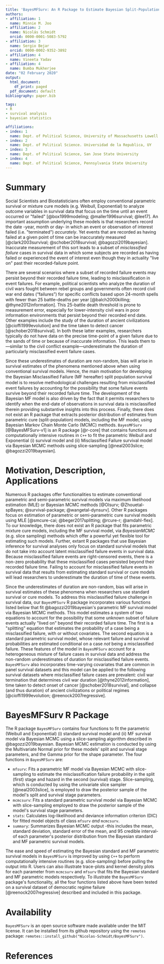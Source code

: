 ```yaml
---
title: 'BayesMFSurv: An R Package to Estimate Bayesian Split-Population Survival Models With (and Without) Misclassified Failure Events'
authors:
- affiliation: 1
  name: Minnie M. Joo
- affiliation: 2
  name: Nicolás Schmidt
  orcid: 0000-0001-5083-5792
- affiliation: 3
  name: Sergio Bejar
  orcid: 0000-0002-9352-3892
- affiliation: 4
  name: Vineeta Yadav
- affiliation: 4
  name: Bumba Mukherjee
date: "02 February 2020"
output:
  html_document:
    df_print: paged
  pdf_document: default
bibliography: paper.bib

tags:
- R
- survival analysis
- bayesian statistics

affiliations:
- index: 1
  name: Dept. of Political Science, University of Massachusetts Lowell
- index: 2
  name: Dept. of Political Science. Universidad de la Republica, UY
- index: 3
  name: Dept. of Political Science, San Jose State University
- index: 4
  name: Dept. of Political Science, Pennsylvania State University
---
```


# Summary

Social Scientists and Biostatisticians often employ conventional parametric survival or mixture cure models (e.g. Weibull, Exponential) to analyze outcome variables in survival data that focus on the time until an event occurred or "failed" [@box1999modeling; @maller1996survival; @lee17]. An important assumption underlying these models is that researchers record the date -year, month or day- in which an event or observation of interest failed (i.e. "terminated") _accurately_. Yet events that are recorded as having failed at a given point of time can be inaccurately measured [@clark2003survival; @schober2018survival; @bagozzi2019bayesian]. Inaccurate measurement of this sort leads to a subset of _misclassified failure_ cases in survival data in which some subjects are recorded as having failed or experienced the event of interest even though they in actuality "live on" past their recorded-failure point. 

There are several scenarios where a subset of recorded failure events may persist beyond their recorded failure time, leading to misclassiﬁcation in event failures. For example, political scientists who analyze the duration of civil wars fought between rebel groups and governments often record civil war end dates (“failures”) for specific conﬂicts based upon 24-month spells with fewer than 25 battle-deaths per year [@balch2000killing; @thyne2012information]. This 25-battle death threshold is prone to measurement error, especially for lower-intensity civil wars in poor information environments that persist beyond their recorded end date. Other examples include the study of the duration of ancient civilizations [@cioffi1999evolution] and the time taken to detect cancer [@schober2018survival]. In both these latter examples, researchers typically do not have data on the precise time-point of a given failure due to the sands of time or because of inaccurate information. This leads them to—similar to the civil conflict example—underestimate the duration of particularly misclassified event failure cases.

Since these underestimates of duration are non-random, bias will arise in survival estimates of the phenomena mentioned above when using conventional survival models. Hence, the main motivation for developing the Bayesian Misclassiﬁed Failure (MF hereafter) split population survival model is to resolve methodological challenges resulting from misclassiﬁed event failures by accounting for the possibility that some failure events survive beyond their recorded failure time. The development of the Bayesian MF model is also driven by the fact that it permits researchers to identify when the end-date of observations in survival data is misclassiﬁed therein providing substantive insights into this process. Finally, there does not exist an R package that extracts posterior distribution of estimates from parametric cure (split-population) models, including the MF model, using Bayesian Markov Chain Monte Carlo (MCMC) methods. `BayesMFSurv` [@BayesMFSurv-v1] is an R package [@r-core] that contains functions and computationally intensive routines in `C++` to fit the parametric Weibull and Exponential (i) survival model and (ii) Misclassified Failure survival model via Bayesian MCMC methods using slice-sampling [@neal2003slice; @bagozzi2019bayesian].

# Motivation, Description, Applications

Numerous R packages offer functionalities to estimate conventional parametric and semi-parametric survival models via maximum likelihood estimation (MLE) or Bayesian MCMC methods [@OIsurv; @Zhouetal-spBayes; @survival-package; @wangetal-dynsurv]. Other R packages focus on estimation of parametric or semi-parametric cure survival models using MLE [@smcure-cai; @beger2017splitting; @rcure-r; @amdahl-flex]. To our knowledge, there does not exist an R package that fits parametric mixture cure models, including the MF survival model, via _BayesianMCMC_ (e.g. slice sampling) methods which offer a powerful yet flexible tool for estimating such models. Further, extant R packages that use Bayesian inference for survival analyses only focus on standard survival models that do not take into account latent misclassified failure events in survival data. Because misclassified failure events are right-censored events, there is a non-zero probability that these misclassified cases persisted beyond their recorded failure time. Failing to account for misclassified failure events in survival data that results from estimating standard survival or cure models will lead researchers to underestimate the duration of time of these events.

Since the underestimates of duration are non-random, bias will arise in survival estimates of these phenomena when researchers use standard survival or cure models. To address this misclassified failure challenge in survival data, our `BayesMFSurv` R package incorporates various functions listed below that fit @bagozzi2019bayesian's parametric MF survival model via Bayesian MCMC methods. This model estimates a system of two equations to account for the possibility that some unknown subset of failure events actually "lived on" beyond their recorded failure time. The first is a "splitting" equation that estimates the probability of a case being a misclassified failure, with or without covariates. The second equation is a standard parametric survival model, whose relevant failure and survival probabilities are estimated conditional on a case _not_ being a misclassified failure. These features of the model in `BayesMFSurv` account for a heterogeneous mixture of failure cases in survival data and address the non-random underestimates of duration for misclassified failure events. `BayesMFSurv` also incorporates time-varying covariates that are common in panel survival datasets and this model can be applied to the following survival datasets where misclassified failure cases are prevalent: civil war termination that determines civil war duration [@thyne2012information], time taken to detect onset of cancer [@schober2018survival], and collapse (and thus duration) of ancient civilizations or political regimes [@cioffi1999evolution; @reenock2007regressive].

# BayesMFSurv R Package

The R package `BayesMFSurv` contains four functions to fit the parametric (Weibull and Exponential) (i) standard survival model and (ii) MF survival model via Bayesian MCMC using a slice-sampling algorithm described in @bagozzi2019bayesian. Bayesian MCMC estimation is conducted by using the Multivariate Normal prior for these models' split and survival stage parameters, and the Gamma prior for the shape parameter. The four functions in `BayesMFSurv` are:   

* `mfsurv`: Fits a parametric MF model via Bayesian MCMC with slice-sampling to estimate the misclassification failure probability in the split (first) stage and hazard in the second (survival) stage. Slice-sampling, which is conducted by using the univariate slice sampler [@neal2003slice], is employed to draw the posterior sample of the model's split and survival stage parameters.
* `mcmcsurv`: Fits a standard parametric survival model via Bayesian MCMC with slice-sampling employed to draw the posterior sample of the model's survival stage parameters.
* `stats`: Calculates log-likelihood and deviance information criterion (DIC) for fitted model objects of class `mfsurv` _and_ `mcmcsurv`.
* `summary`: Summarizes Bayesian MCMC output -this includes the mean, standard deviation, standard error of the mean, and 95 credible interval- of each parameter's posterior distribution from the Bayesian standard and MF parametric survival models.

The ease and speed of estimating the Bayesian standard and MF parametric survival models in `BayesMFSurv` is improved by using `C++` to perform computationally intensive routines (e.g. slice-sampling) before pulling the output into R. Users can also illustrate trace-plots and kernel density plots for each parameter from `mcmcsurv` and `mfsurv` that fits the Bayesian standard and MF parametric models respectively. To illustrate the `BayesMFSurv` package's functionality, all the four functions listed above have been tested on a survival dataset of democratic regime failure [@reenock2007regressive] described and included in this package.

# Availability

`BayesMFSurv` is an open source software made available under the MIT license. It can be installed from its github repository using the `remotes` package: `remotes::install_github("Nicolas-Schmidt/BayesMFSurv")`.

# References
